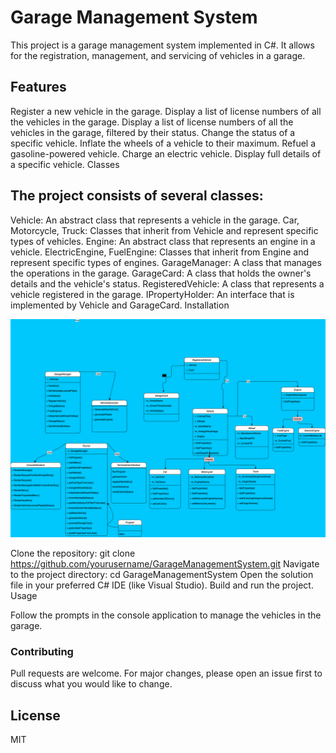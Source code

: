 # Garage Management System 

This project is a garage management system implemented in C#. It allows for the registration, management, and servicing of vehicles in a garage.

## Features

Register a new vehicle in the garage.
Display a list of license numbers of all the vehicles in the garage.
Display a list of license numbers of all the vehicles in the garage, filtered by their status.
Change the status of a specific vehicle.
Inflate the wheels of a vehicle to their maximum.
Refuel a gasoline-powered vehicle.
Charge an electric vehicle.
Display full details of a specific vehicle.
Classes

## The project consists of several classes:

Vehicle: An abstract class that represents a vehicle in the garage.
Car, Motorcycle, Truck: Classes that inherit from Vehicle and represent specific types of vehicles.
Engine: An abstract class that represents an engine in a vehicle.
ElectricEngine, FuelEngine: Classes that inherit from Engine and represent specific types of engines.
GarageManager: A class that manages the operations in the garage.
GarageCard: A class that holds the owner's details and the vehicle's status.
RegisteredVehicle: A class that represents a vehicle registered in the garage.
IPropertyHolder: An interface that is implemented by Vehicle and GarageCard.
Installation

![Diagram](images/chart.drawio.png)

Clone the repository: git clone https://github.com/yourusername/GarageManagementSystem.git
Navigate to the project directory: cd GarageManagementSystem
Open the solution file in your preferred C# IDE (like Visual Studio).
Build and run the project.
Usage

Follow the prompts in the console application to manage the vehicles in the garage.

### Contributing

Pull requests are welcome. For major changes, please open an issue first to discuss what you would like to change.

## License

MIT


